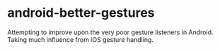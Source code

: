 android-better-gestures
=======================

Attempting to improve upon the very poor gesture listeners in Android. Taking much influence from iOS gesture handling.